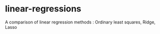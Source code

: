 # linear-regressions
A comparison of linear regression methods : Ordinary least squares, Ridge, Lasso
